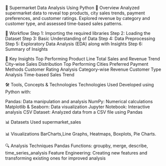 🛒 Supermarket Data Analysis Using Python
📄 Overview
Analyzed supermarket data to reveal top products, city sales trends, payment preferences, and customer ratings. Explored revenue by category and customer type, and assessed time-based sales patterns.

🔄 Workflow
Step 1: Importing the required libraries
Step 2: Loading the Dataset
Step 3: Basic Understanding of Data
Step 4: Data Preprocessing
Step 5: Exploratory Data Analysis (EDA) along with Insights
Step 6: Summary of Insights

🔑 Key Insights
Top Performing Product Line
Total Sales and Revenue Trend
City-wise Sales Distribution
Top Performing Cities
Preferred Payment Methods
Customer Rating Analysis
Category-wise Revenue
Customer Type Analysis
Time-based Sales Trend

🛠️ Tools, Concepts & Technologies
Technologies Used
Developed using Python with:

Pandas: Data manipulation and analysis
NumPy: Numerical calculations
Matplotlib & Seaborn: Data visualization
Jupyter Notebook: Interactive analysis
CSV Dataset: Analyzed data from a CSV file using Pandas

📊 Datasets Used
supermarket_sales

📊 Visualizations
BarCharts,Line Graphs, Heatmaps, Boxplots, Pie Charts.

🔍 Analysis Techniques
Pandas Functions: groupby, merge, describe, time_series_analysis
Feature Engineering: Creating new features and transforming existing ones for improved analysis
